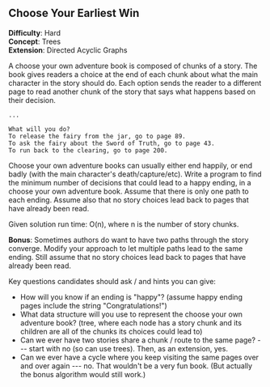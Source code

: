## Choose Your Earliest Win

**Difficulty**: Hard    
**Concept**: Trees     
**Extension**: Directed Acyclic Graphs   

A choose your own adventure book is composed of chunks of a story.   The book gives readers a choice at the end of each chunk about what the main character in the story should do.  Each option sends the reader to a different page to read another chunk of the story that says what happens based on their decision.

```
...

What will you do?
To release the fairy from the jar, go to page 89.
To ask the fairy about the Sword of Truth, go to page 43.
To run back to the clearing, go to page 200.
```

Choose your own adventure books can usually either end happily, or end badly (with the main character's death/capture/etc).  Write a program to find the minimum number of decisions that could lead to a happy ending, in a choose your own adventure book. Assume that there is only one path to each ending.  Assume also that no story choices lead back to pages that have already been read.

Given solution run time: O(n), where n is the number of story chunks.  

**Bonus**: Sometimes authors do want to have two paths through the story converge. Modify your approach to let multiple paths lead to the same ending. Still assume that no story choices lead back to pages that have already been read.


Key questions candidates should ask / and hints you can give: 
* How will you know if an ending is "happy"? (assume happy ending pages include the string "Congratulations!")
* What data structure will you use to represent the choose your own adventure book?  (tree, where each node has a story chunk and its children are all of the chunks its choices could lead to)
* Can we ever have two stories share a chunk / route to the same page?  --- start with no (so can use trees). Then, as an extension, yes.
* Can we ever have a cycle where you keep visiting the same pages over and over again --- no. That wouldn't be a very fun book. (But actually the bonus algorithm would still work.)
